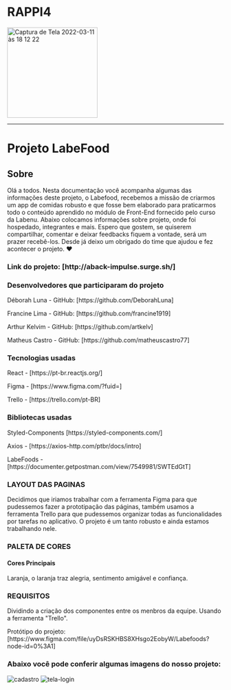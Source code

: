 # RAPPI4
<img width="210" alt="Captura de Tela 2022-03-11 às 18 12 22" src="https://user-images.githubusercontent.com/84419088/157967276-4fa0c4a5-25ce-4a01-a570-5ac4e8679d8d.png">
<hr/>
<h1>Projeto LabeFood</h1>

<h2>Sobre</h2>
<p>Olá a todos. Nesta documentação você acompanha algumas das informações deste projeto, o Labefood, recebemos a missão de criarmos um app de comidas robusto e que fosse bem elaborado para praticarmos todo o conteúdo aprendido no módulo de Front-End fornecido pelo curso da Labenu. Abaixo colocamos informações sobre projeto, onde foi hospedado, integrantes e mais. Espero que gostem, se quiserem compartilhar, comentar e deixar feedbacks fiquem a vontade, será um prazer recebê-los. Desde já deixo um obrigado do time que ajudou e fez acontecer o projeto. ♥</p>
</hr>

<h3>Link do projeto: [http://aback-impulse.surge.sh/]</h3>

<h3>Desenvolvedores que participaram do projeto</h3>

<p>Déborah Luna - GitHub: [https://github.com/DeborahLuna]</p>
<p>Francine Lima - GitHub: [https://github.com/francine1919]</p>
<p>Arthur Kelvim - GitHub: [https://github.com/artkelv]</p>
<p>Matheus Castro - GitHub: [https://github.com/matheuscastro77]</p>

<h3>Tecnologias usadas</h3>

<p>React - [https://pt-br.reactjs.org/]</p>
<p>Figma - [https://www.figma.com/?fuid=]</p>
<p>Trello - [https://trello.com/pt-BR]</p>

<h3>Bibliotecas usadas</h3>

<p>Styled-Components [https://styled-components.com/]</p>
<p>Axios - [https://axios-http.com/ptbr/docs/intro]</p>
<p>LabeFoods - [https://documenter.getpostman.com/view/7549981/SWTEdGtT]</p>

<h3>LAYOUT DAS PAGINAS</h3>

<p>Decidimos que iriamos trabalhar com a ferramenta Figma para que pudessemos fazer a prototipação das páginas, também usamos a ferramenta Trello para que pudessemos organizar todas as funcionalidades por tarefas no aplicativo. O projeto é um tanto robusto e ainda estamos trabalhando nele.</p>

<h3>PALETA DE CORES</h3>

<h4>Cores Principais</h4>
<p>Laranja, o laranja traz alegria, sentimento amigável e confiança.</p>

<h3>REQUISITOS</h3>

<p>Dividindo a criação dos componentes entre os menbros da equipe. Usando a ferramenta "Trello".</p>

<p>Protótipo do projeto: [https://www.figma.com/file/uyDsRSKHBS8XHsgo2EobyW/Labefoods?node-id=0%3A1]</p>

<h3>Abaixo você pode conferir algumas imagens do nosso projeto:</h3>


![cadastro](https://user-images.githubusercontent.com/85260996/159298604-a54a2a27-378c-47c4-bc29-248f778a1afe.PNG)
![tela-login](https://user-images.githubusercontent.com/85260996/159298619-928120bf-20db-459e-b832-35fb94728c66.PNG)



